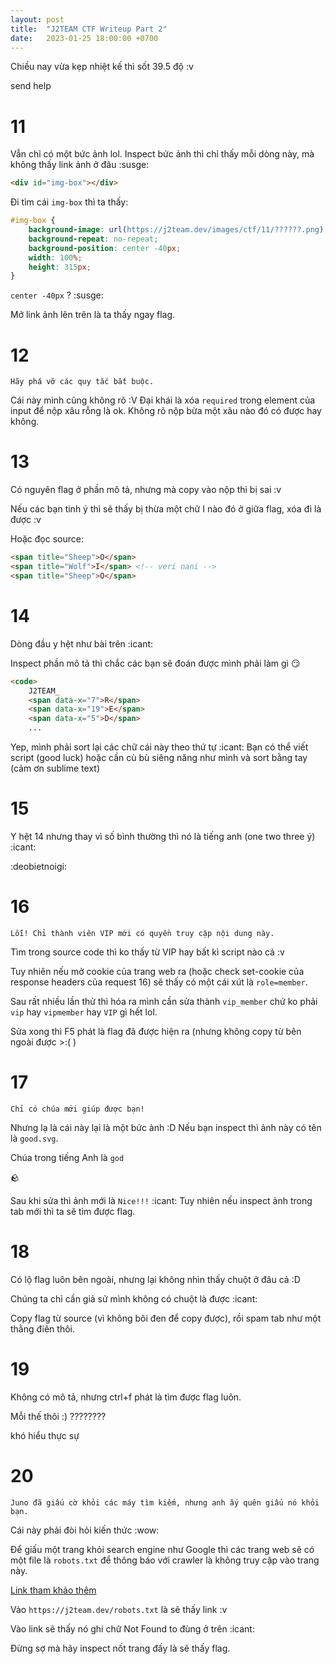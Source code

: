 ```yaml
---
layout: post
title:  "J2TEAM CTF Writeup Part 2"
date:   2023-01-25 18:00:00 +0700
---
```


Chiều nay vừa kẹp nhiệt kế thì sốt 39.5 độ :v

send help

# 11

Vẫn chỉ có một bức ảnh lol. Inspect bức ảnh thì chỉ thấy mỗi dòng này, mà không thấy link ảnh ở đâu :susge:

```html
<div id="img-box"></div>
```

Đi tìm cái `img-box` thì ta thấy:

```css
#img-box {
    background-image: url(https://j2team.dev/images/ctf/11/??????.png);
    background-repeat: no-repeat;
    background-position: center -40px;
    width: 100%;
    height: 315px;
}
```

`center -40px` ? :susge:

Mở link ảnh lên trên là ta thấy ngay flag.

# 12

```
Hãy phá vỡ các quy tắc bắt buộc.
```

Cái này mình cũng không rõ :V Đại khái là xóa `required` trong element của input để nộp xâu rỗng là ok. Không rõ nộp bừa một xâu nào đó có được hay không.

# 13

Có nguyên flag ở phần mô tả, nhưng mà copy vào nộp thì bị sai :v

Nếu các bạn tinh ý thì sẽ thấy bị thừa một chữ I nào đó ở giữa flag, xóa đi là được :v

Hoặc đọc source:

```html
<span title="Sheep">O</span>
<span title="Wolf">I</span> <!-- veri nani -->
<span title="Sheep">O</span>
```

# 14

Dòng đầu y hệt như bài trên :icant:

Inspect phần mô tả thì chắc các bạn sẽ đoán được mình phải làm gì :smirk:

```html
<code>
    J2TEAM_
    <span data-x="7">R</span>
    <span data-x="19">E</span>
    <span data-x="5">D</span>
    ...
```

Yep, mình phải sort lại các chữ cái này theo thứ tự :icant: Bạn có thể viết script (good luck) hoặc cần cù bù siêng năng như mình và sort bằng tay (cảm ơn sublime text)

# 15

Y hệt 14 nhưng thay vì số bình thường thì nó là tiếng anh (one two three ý) :icant:

:deobietnoigi:

# 16

```
Lỗi! Chỉ thành viên VIP mới có quyền truy cập nội dung này.
```

Tìm trong source code thì ko thấy từ VIP hay bất kì script nào cả :v

Tuy nhiên nếu mở cookie của trang web ra (hoặc check set-cookie của response headers của request 16) sẽ thấy có một cái xút là `role=member`.

Sau rất nhiều lần thử thì hóa ra mình cần sửa thành `vip_member` chứ ko phải `vip` hay `vipmember` hay `VIP` gì hết lol.

Sửa xong thì F5 phát là flag đã được hiện ra (nhưng không copy từ bên ngoài được >:( )

# 17

```
Chỉ có chúa mới giúp được bạn!
```

Nhưng lạ là cái này lại là một bức ảnh :D Nếu bạn inspect thì ảnh này có tên là `good.svg`.

Chúa trong tiếng Anh là `god`

:rock:

Sau khi sửa thì ảnh mới là `Nice!!!` :icant: Tuy nhiên nếu inspect ảnh trong tab mới thì ta sẽ tìm được flag.

# 18

Có lộ flag luôn bên ngoài, nhưng lại không nhìn thấy chuột ở đâu cả :D

Chúng ta chỉ cần giả sử mình không có chuột là được :icant:

Copy flag từ source (vì không bôi đen để copy được), rồi spam tab như một thằng điên thôi.

# 19

Không có mô tả, nhưng ctrl+f phát là tìm được flag luôn.

Mỗi thế thôi :) ????????

khó hiểu thực sự

# 20

```
Juno đã giấu cờ khỏi các máy tìm kiếm, nhưng anh ấy quên giấu nó khỏi bạn.
```

Cái này phải đòi hỏi kiến thức :wow:

Để giấu một trang khỏi search engine như Google thì các trang web sẽ có một file là `robots.txt` để thông báo với crawler là không truy cập vào trang này.

[Link tham khảo thêm](https://developers.google.com/search/docs/crawling-indexing/robots/intro)

Vào `https://j2team.dev/robots.txt` là sẽ thấy link :v

Vào link sẽ thấy nó ghi chữ Not Found to đùng ở trên :icant:

Đừng sợ mà hãy inspect nốt trang đấy là sẽ thấy flag.

[ctf]: https://j2team.dev/ctf/

<!-- ????????????????????? -->